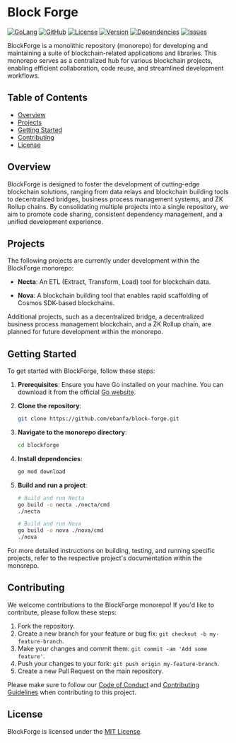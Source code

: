 # Block Forge

[![GoLang](https://img.shields.io/badge/GoLang-1.22-blue.svg)](https://golang.org/)
[![GitHub](https://img.shields.io/badge/GitHub-Repository-lightgrey.svg)](https://github.com/ebanfa/block-forge)
[![License](https://img.shields.io/badge/License-MIT-green.svg)](LICENSE)
[![Version](https://img.shields.io/badge/Version-0.1-orange.svg)](https://github.com/ebanfa/block-forge/releases/tag/v1.0)
[![Dependencies](https://img.shields.io/badge/Dependencies-Go%20modules-blue.svg)](go.mod)
[![Issues](https://img.shields.io/github/issues/ebanfa/block-forge.svg)](https://github.com/ebanfa/block-forge/issues)


BlockForge is a monolithic repository (monorepo) for developing and maintaining a suite of blockchain-related applications and libraries. This monorepo serves as a centralized hub for various blockchain projects, enabling efficient collaboration, code reuse, and streamlined development workflows.

## Table of Contents

- [Overview](#overview)
- [Projects](#projects)
- [Getting Started](#getting-started)
- [Contributing](#contributing)
- [License](#license)

## Overview

BlockForge is designed to foster the development of cutting-edge blockchain solutions, ranging from data relays and blockchain building tools to decentralized bridges, business process management systems, and ZK Rollup chains. By consolidating multiple projects into a single repository, we aim to promote code sharing, consistent dependency management, and a unified development experience.

## Projects

The following projects are currently under development within the BlockForge monorepo:

- **Necta**: An ETL (Extract, Transform, Load) tool for blockchain data.

- **Nova**: A blockchain building tool that enables rapid scaffolding of Cosmos SDK-based blockchains.

Additional projects, such as a decentralized bridge, a decentralized business process management blockchain, and a ZK Rollup chain, are planned for future development within the monorepo.


## Getting Started

To get started with BlockForge, follow these steps:

1. **Prerequisites**: Ensure you have Go installed on your machine. You can download it from the official [Go website](https://golang.org/dl/).

2. **Clone the repository**:

   ```bash
   git clone https://github.com/ebanfa/block-forge.git
   ```

3. **Navigate to the monorepo directory**:

   ```bash
   cd blockforge
   ```

4. **Install dependencies**:

   ```bash
   go mod download
   ```

5. **Build and run a project**:

   ```bash
   # Build and run Necta
   go build -o necta ./necta/cmd
   ./necta

   # Build and run Nova
   go build -o nova ./nova/cmd
   ./nova
   ```

For more detailed instructions on building, testing, and running specific projects, refer to the respective project's documentation within the monorepo.

## Contributing

We welcome contributions to the BlockForge monorepo! If you'd like to contribute, please follow these steps:

1. Fork the repository.
2. Create a new branch for your feature or bug fix: `git checkout -b my-feature-branch`.
3. Make your changes and commit them: `git commit -am 'Add some feature'`.
4. Push your changes to your fork: `git push origin my-feature-branch`.
5. Create a new Pull Request on the main repository.

Please make sure to follow our [Code of Conduct](CODE_OF_CONDUCT.md) and [Contributing Guidelines](CONTRIBUTING.md) when contributing to this project.

## License

BlockForge is licensed under the [MIT License](LICENSE).

